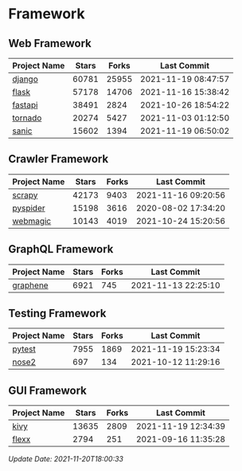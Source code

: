 # Framework

## Web Framework
| Project Name | Stars | Forks | Last Commit |
| ------------ | ----- | ----- | ----------- |
| [django](https://github.com/django/django) | 60781 | 25955 | 2021-11-19 08:47:57 |
| [flask](https://github.com/pallets/flask) | 57178 | 14706 | 2021-11-16 15:38:42 |
| [fastapi](https://github.com/tiangolo/fastapi) | 38491 | 2824 | 2021-10-26 18:54:22 |
| [tornado](https://github.com/tornadoweb/tornado) | 20274 | 5427 | 2021-11-03 01:12:50 |
| [sanic](https://github.com/sanic-org/sanic) | 15602 | 1394 | 2021-11-19 06:50:02 |

## Crawler Framework
| Project Name | Stars | Forks | Last Commit |
| ------------ | ----- | ----- | ----------- |
| [scrapy](https://github.com/scrapy/scrapy) | 42173 | 9403 | 2021-11-16 09:20:56 |
| [pyspider](https://github.com/binux/pyspider) | 15198 | 3616 | 2020-08-02 17:34:20 |
| [webmagic](https://github.com/code4craft/webmagic) | 10143 | 4019 | 2021-10-24 15:20:56 |

## GraphQL Framework
| Project Name | Stars | Forks | Last Commit |
| ------------ | ----- | ----- | ----------- |
| [graphene](https://github.com/graphql-python/graphene) | 6921 | 745 | 2021-11-13 22:25:10 |

## Testing Framework
| Project Name | Stars | Forks | Last Commit |
| ------------ | ----- | ----- | ----------- |
| [pytest](https://github.com/pytest-dev/pytest) | 7955 | 1869 | 2021-11-19 15:23:34 |
| [nose2](https://github.com/nose-devs/nose2) | 697 | 134 | 2021-10-12 11:29:16 |

## GUI Framework
| Project Name | Stars | Forks | Last Commit |
| ------------ | ----- | ----- | ----------- |
| [kivy](https://github.com/kivy/kivy) | 13635 | 2809 | 2021-11-19 12:34:39 |
| [flexx](https://github.com/flexxui/flexx) | 2794 | 251 | 2021-09-16 11:35:28 |

*Update Date: 2021-11-20T18:00:33*
